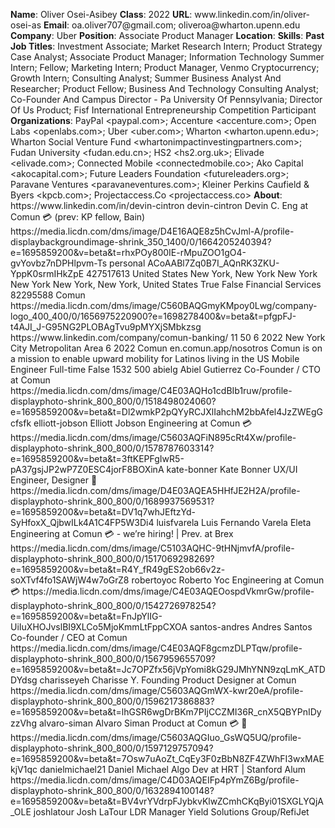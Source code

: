 **Name**: Oliver Osei\-Asibey
**Class**: 2022
**URL**: www\.linkedin\.com/in/oliver\-osei\-as
**Email**: oa\.oliver707@gmail\.com; oliveroa@wharton\.upenn\.edu
**Company**: Uber
**Position**: Associate Product Manager
**Location**: 
**Skills**: 
**Past Job Titles**: Investment Associate; Market Research Intern; Product Strategy Case Analyst; Associate Product Manager; Information Technology Summer Intern; Fellow; Marketing Intern; Product Manager, Venmo Cryptocurrency; Growth Intern; Consulting Analyst; Summer Business Analyst And Researcher; Product Fellow; Business And Technology Consulting Analyst; Co\-Founder And Campus Director \- Pa University Of Pennsylvania; Director Of Us Product; Fisf International Entrepreneurship Competition Participant
**Organizations**: PayPal <paypal\.com>; Accenture <accenture\.com>; Open Labs <openlabs\.com>; Uber <uber\.com>; Wharton <wharton\.upenn\.edu>; Wharton Social Venture Fund <whartonimpactinvestingpartners\.com>; Fudan University <fudan\.edu\.cn>; HS2 <hs2\.org\.uk>; Elivade <elivade\.com>; Connected Mobile <connectedmobile\.co>; Ako Capital <akocapital\.com>; Future Leaders Foundation <futureleaders\.org>; Paravane Ventures <paravaneventures\.com>; Kleiner Perkins Caufield & Byers <kpcb\.com>; Projectaccess\.Co <projectaccess\.co>
**About**: https://www\.linkedin\.com/in/devin\-cintron devin\-cintron Devin C\. Eng at Comun 💳 \(prev: KP fellow, Bain\) https://media\.licdn\.com/dms/image/D4E16AQE8z5hCvJml\-A/profile\-displaybackgroundimage\-shrink\_350\_1400/0/1664205240394?e=1695859200&v=beta&t=rhxPOy800IE\-rMpuZOO1gO4\-gvYovbz7nDPHlpvm\-Ts personal ACoAABl7Zq0B7I\_AQnRK3ZKU\-YppK0srmIHkZpE 427517613 United States New York, New York New York New York New York, New York, United States True False Financial Services 82295588 Comun https://media\.licdn\.com/dms/image/C560BAQGmyKMpoy0Lwg/company\-logo\_400\_400/0/1656975220900?e=1698278400&v=beta&t=pfgpFJ\-t4AJI\_J\-G95NG2PLOBAgTvu9pMYXjSMbkzsg https://www\.linkedin\.com/company/comun\-banking/ 11 50 6 2022 New York City Metropolitan Area 6 2022 Comun en\.comun\.app/nosotros   Comun is on a mission to enable upward mobility for Latinos living in the US Mobile Engineer Full\-time False 1532 500 abielg Abiel Gutierrez Co\-Founder / CTO at Comun https://media\.licdn\.com/dms/image/C4E03AQHo1cdBIb1ruw/profile\-displayphoto\-shrink\_800\_800/0/1518498024060?e=1695859200&v=beta&t=Dl2wmkP2pQYyRCJXlIahchM2bbAfel4JzZWEgGcfsfk elliott\-jobson Elliott Jobson Engineering at Comun 💳 https://media\.licdn\.com/dms/image/C5603AQFiN895cRt4Xw/profile\-displayphoto\-shrink\_800\_800/0/1578787603314?e=1695859200&v=beta&t=3ftKEPFgIwR5\-pA37gsjJP2wP7Z0ESC4jorF8BOXinA kate\-bonner Kate Bonner UX/UI Engineer, Designer 🚀 https://media\.licdn\.com/dms/image/D4E03AQEA5HHfJE2H2A/profile\-displayphoto\-shrink\_800\_800/0/1689937569531?e=1695859200&v=beta&t=DV1q7whJEftzYd\-SyHfoxX\_QjbwILk4A1C4FP5W3Di4 luisfvarela Luis Fernando Varela Eleta Engineering at Comun 💳 \- we’re hiring\! | Prev\. at Brex https://media\.licdn\.com/dms/image/C5103AQHC\-9tHNjmvfA/profile\-displayphoto\-shrink\_800\_800/0/1517069298269?e=1695859200&v=beta&t=R4Y\_fR49gES2ob66v2z\-soXTvf4fo1SAWjW4w7oGrZ8 robertoyoc Roberto Yoc Engineering at Comun 💳 https://media\.licdn\.com/dms/image/C4E03AQEOospdVkmrGw/profile\-displayphoto\-shrink\_800\_800/0/1542726978254?e=1695859200&v=beta&t=FnJpYlIG\-UiIuXHOJvslBI9XLCo5MjoKmmLtFppCXOA santos\-andres Andres Santos Co\-founder / CEO at Comun https://media\.licdn\.com/dms/image/C4E03AQF8gcmzDLPTqw/profile\-displayphoto\-shrink\_800\_800/0/1567959655709?e=1695859200&v=beta&t=Jc7OPZfx56jVpYomi8kG29JMhYNN9zqLmK\_ATDDYdsg charisseyeh Charisse Y\. Founding Product Designer at Comun https://media\.licdn\.com/dms/image/C5603AQGmWX\-kwr20eA/profile\-displayphoto\-shrink\_800\_800/0/1596217386883?e=1695859200&v=beta&t=lhGSR6wgDrBKm7PIjCCZMI36R\_cnX5QBYPnIDyzzVhg alvaro\-siman Alvaro Siman Product at Comun 💳 🚀 https://media\.licdn\.com/dms/image/C5603AQGIuo\_GsWQ5UQ/profile\-displayphoto\-shrink\_800\_800/0/1597129757094?e=1695859200&v=beta&t=7Osw7uAoZt\_CqEy3F0zBbN8ZF4ZWhFI3wxMAEkjV1qc danielmichael21 Daniel Michael Algo Dev at HRT | Stanford Alum https://media\.licdn\.com/dms/image/C4D03AQEIFp4pYmZ6Bg/profile\-displayphoto\-shrink\_800\_800/0/1632894100148?e=1695859200&v=beta&t=BV4vrYVdrpFJybkvKlwZCmhCKqByi01SXGLYQjA\_OLE joshlatour Josh LaTour LDR Manager Yield Solutions Group/RefiJet
